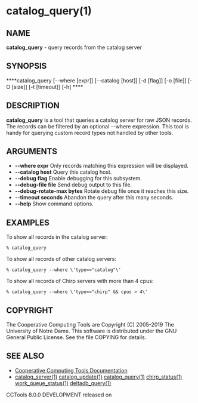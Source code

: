 






















# catalog_query(1)

## NAME
**catalog_query** - query records from the catalog server

## SYNOPSIS
****catalog_query [--where [expr]] [--catalog [host]] [-d [flag]] [-o [file]] [-O [size]] [-t [timeout]] [-h] ****

## DESCRIPTION

**catalog_query** is a tool that queries a catalog server for raw
JSON records.  The records can be filtered by an optional --where expression.
This tool is handy for querying custom record types not handled
by other tools.

## ARGUMENTS


- **--where expr**  Only records matching this expression will be displayed.
- **--catalog host**  Query this catalog host.
- **--debug flag**  Enable debugging for this subsystem.
- **--debug-file file**  Send debug output to this file.
- **--debug-rotate-max bytes**  Rotate debug file once it reaches this size.
- **--timeout seconds**  Abandon the query after this many seconds.
- **--help**  Show command options.


## EXAMPLES

To show all records in the catalog server:

```
% catalog_query
```

To show all records of other catalog servers:

```
% catalog_query --where \'type=="catalog"\'
```

To show all records of Chirp servers with more than 4 cpus:

```
% catalog_query --where \'type=="chirp" && cpus > 4\'
```

## COPYRIGHT

The Cooperative Computing Tools are Copyright (C) 2005-2019 The University of Notre Dame.  This software is distributed under the GNU General Public License.  See the file COPYING for details.

## SEE ALSO

- [Cooperative Computing Tools Documentation]("../index.html")
- [catalog_server(1)](catalog_server.md)  [catalog_update(1)](catalog_update.md)  [catalog_query(1)](catalog_query.md)  [chirp_status(1)](chirp_status.md)  [work_queue_status(1)](work_queue_status.md)   [deltadb_query(1)](deltadb_query.md)


CCTools 8.0.0 DEVELOPMENT released on 
